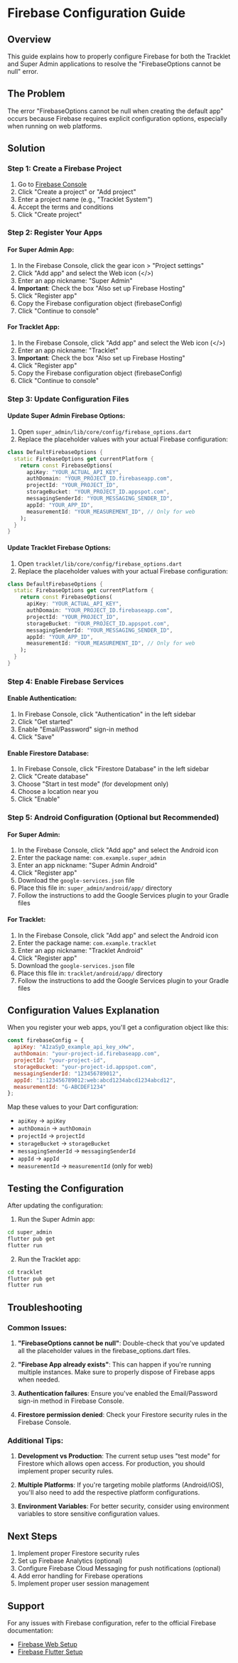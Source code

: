 # Firebase Configuration Guide

## Overview
This guide explains how to properly configure Firebase for both the Tracklet and Super Admin applications to resolve the "FirebaseOptions cannot be null" error.

## The Problem
The error "FirebaseOptions cannot be null when creating the default app" occurs because Firebase requires explicit configuration options, especially when running on web platforms.

## Solution

### Step 1: Create a Firebase Project
1. Go to [Firebase Console](https://console.firebase.google.com/)
2. Click "Create a project" or "Add project"
3. Enter a project name (e.g., "Tracklet System")
4. Accept the terms and conditions
5. Click "Create project"

### Step 2: Register Your Apps

#### For Super Admin App:
1. In the Firebase Console, click the gear icon > "Project settings"
2. Click "Add app" and select the Web icon (</>)
3. Enter an app nickname: "Super Admin"
4. **Important**: Check the box "Also set up Firebase Hosting"
5. Click "Register app"
6. Copy the Firebase configuration object (firebaseConfig)
7. Click "Continue to console"

#### For Tracklet App:
1. In the Firebase Console, click "Add app" and select the Web icon (</>)
2. Enter an app nickname: "Tracklet"
3. **Important**: Check the box "Also set up Firebase Hosting"
4. Click "Register app"
5. Copy the Firebase configuration object (firebaseConfig)
6. Click "Continue to console"

### Step 3: Update Configuration Files

#### Update Super Admin Firebase Options:
1. Open `super_admin/lib/core/config/firebase_options.dart`
2. Replace the placeholder values with your actual Firebase configuration:
```dart
class DefaultFirebaseOptions {
  static FirebaseOptions get currentPlatform {
    return const FirebaseOptions(
      apiKey: "YOUR_ACTUAL_API_KEY",
      authDomain: "YOUR_PROJECT_ID.firebaseapp.com",
      projectId: "YOUR_PROJECT_ID",
      storageBucket: "YOUR_PROJECT_ID.appspot.com",
      messagingSenderId: "YOUR_MESSAGING_SENDER_ID",
      appId: "YOUR_APP_ID",
      measurementId: "YOUR_MEASUREMENT_ID", // Only for web
    );
  }
}
```

#### Update Tracklet Firebase Options:
1. Open `tracklet/lib/core/config/firebase_options.dart`
2. Replace the placeholder values with your actual Firebase configuration:
```dart
class DefaultFirebaseOptions {
  static FirebaseOptions get currentPlatform {
    return const FirebaseOptions(
      apiKey: "YOUR_ACTUAL_API_KEY",
      authDomain: "YOUR_PROJECT_ID.firebaseapp.com",
      projectId: "YOUR_PROJECT_ID",
      storageBucket: "YOUR_PROJECT_ID.appspot.com",
      messagingSenderId: "YOUR_MESSAGING_SENDER_ID",
      appId: "YOUR_APP_ID",
      measurementId: "YOUR_MEASUREMENT_ID", // Only for web
    );
  }
}
```

### Step 4: Enable Firebase Services

#### Enable Authentication:
1. In Firebase Console, click "Authentication" in the left sidebar
2. Click "Get started"
3. Enable "Email/Password" sign-in method
4. Click "Save"

#### Enable Firestore Database:
1. In Firebase Console, click "Firestore Database" in the left sidebar
2. Click "Create database"
3. Choose "Start in test mode" (for development only)
4. Choose a location near you
5. Click "Enable"

### Step 5: Android Configuration (Optional but Recommended)

#### For Super Admin:
1. In the Firebase Console, click "Add app" and select the Android icon
2. Enter the package name: `com.example.super_admin`
3. Enter an app nickname: "Super Admin Android"
4. Click "Register app"
5. Download the `google-services.json` file
6. Place this file in: `super_admin/android/app/` directory
7. Follow the instructions to add the Google Services plugin to your Gradle files

#### For Tracklet:
1. In the Firebase Console, click "Add app" and select the Android icon
2. Enter the package name: `com.example.tracklet`
3. Enter an app nickname: "Tracklet Android"
4. Click "Register app"
5. Download the `google-services.json` file
6. Place this file in: `tracklet/android/app/` directory
7. Follow the instructions to add the Google Services plugin to your Gradle files

## Configuration Values Explanation

When you register your web apps, you'll get a configuration object like this:
```javascript
const firebaseConfig = {
  apiKey: "AIzaSyD_example_api_key_xHw",
  authDomain: "your-project-id.firebaseapp.com",
  projectId: "your-project-id",
  storageBucket: "your-project-id.appspot.com",
  messagingSenderId: "123456789012",
  appId: "1:123456789012:web:abcd1234abcd1234abcd12",
  measurementId: "G-ABCDEF1234"
};
```

Map these values to your Dart configuration:
- `apiKey` → `apiKey`
- `authDomain` → `authDomain`
- `projectId` → `projectId`
- `storageBucket` → `storageBucket`
- `messagingSenderId` → `messagingSenderId`
- `appId` → `appId`
- `measurementId` → `measurementId` (only for web)

## Testing the Configuration

After updating the configuration:

1. Run the Super Admin app:
```bash
cd super_admin
flutter pub get
flutter run
```

2. Run the Tracklet app:
```bash
cd tracklet
flutter pub get
flutter run
```

## Troubleshooting

### Common Issues:

1. **"FirebaseOptions cannot be null"**: Double-check that you've updated all the placeholder values in the firebase_options.dart files.

2. **"Firebase App already exists"**: This can happen if you're running multiple instances. Make sure to properly dispose of Firebase apps when needed.

3. **Authentication failures**: Ensure you've enabled the Email/Password sign-in method in Firebase Console.

4. **Firestore permission denied**: Check your Firestore security rules in the Firebase Console.

### Additional Tips:

1. **Development vs Production**: The current setup uses "test mode" for Firestore which allows open access. For production, you should implement proper security rules.

2. **Multiple Platforms**: If you're targeting mobile platforms (Android/iOS), you'll also need to add the respective platform configurations.

3. **Environment Variables**: For better security, consider using environment variables to store sensitive configuration values.

## Next Steps

1. Implement proper Firestore security rules
2. Set up Firebase Analytics (optional)
3. Configure Firebase Cloud Messaging for push notifications (optional)
4. Add error handling for Firebase operations
5. Implement proper user session management

## Support

For any issues with Firebase configuration, refer to the official Firebase documentation:
- [Firebase Web Setup](https://firebase.google.com/docs/web/setup)
- [Firebase Flutter Setup](https://firebase.google.com/docs/flutter/setup)